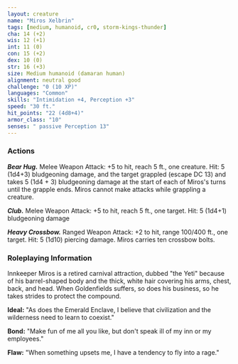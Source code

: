 ```yaml
---
layout: creature
name: "Miros Xelbrin"
tags: [medium, humanoid, cr0, storm-kings-thunder]
cha: 14 (+2)
wis: 12 (+1)
int: 11 (0)
con: 15 (+2)
dex: 10 (0)
str: 16 (+3)
size: Medium humanoid (damaran human)
alignment: neutral good
challenge: "0 (10 XP)"
languages: "Common"
skills: "Intimidation +4, Perception +3"
speed: "30 ft."
hit_points: "22 (4d8+4)"
armor_class: "10"
senses: " passive Perception 13"
---
```


### Actions

***Bear Hug.*** Melee Weapon Attack: +5 to hit, reach 5 ft., one creature. Hit: 5 (1d4+3) bludgeoning damage, and the target grappled (escape DC 13) and takes 5 (1d4 + 3) bludgeoning damage at the start of each of Miros's turns until the grapple ends. Miros cannot make attacks while grappling a creature.

***Club.*** Melee Weapon Attack: +5 to hit, reach 5 ft., one target. Hit: 5 (1d4+1) bludgeoning damage

***Heavy Crossbow.*** Ranged Weapon Attack: +2 to hit, range 100/400 ft., one target. Hit: 5 (1d10) piercing damage. Miros carries ten crossbow bolts.

### Roleplaying Information

Innkeeper Miros is a retired carnival attraction, dubbed "the Yeti" because of his barrel-shaped body and the thick, white hair covering his arms, chest, back, and head. When Goldenfields suffers, so does his business, so he takes strides to protect the compound.

**Ideal:** "As does the Emerald Enclave, I believe that civilization and the wilderness need to learn to coexist."

**Bond:** "Make fun of me all you like, but don't speak ill of my inn or my employees."

**Flaw:** "When something upsets me, I have a tendency to fly into a rage."